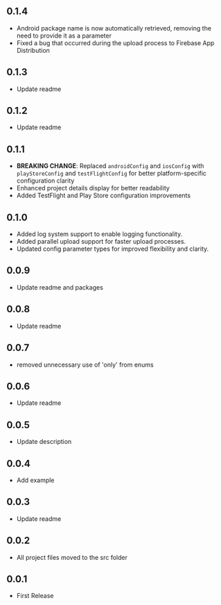 ## 0.1.4

- Android package name is now automatically retrieved, removing the need to provide it as a parameter
- Fixed a bug that occurred during the upload process to Firebase App Distribution

## 0.1.3

- Update readme

## 0.1.2

- Update readme

## 0.1.1

- **BREAKING CHANGE**: Replaced `androidConfig` and `iosConfig` with `playStoreConfig` and `testFlightConfig` for better platform-specific configuration clarity
- Enhanced project details display for better readability
- Added TestFlight and Play Store configuration improvements

## 0.1.0

- Added log system support to enable logging functionality.
- Added parallel upload support for faster upload processes.
- Updated config parameter types for improved flexibility and clarity.

## 0.0.9

- Update readme and packages

## 0.0.8

- Update readme

## 0.0.7

- removed unnecessary use of 'only' from enums

## 0.0.6

- Update readme

## 0.0.5

- Update description

## 0.0.4

- Add example

## 0.0.3

- Update readme

## 0.0.2

- All project files moved to the src folder

## 0.0.1

- First Release
